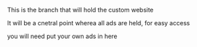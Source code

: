 This is the branch that will hold the custom website

It will be a cnetral point wherea all ads are held, for easy access


you will need put your own ads in here